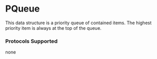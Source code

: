 # PQueue

This data structure is a priority queue of contained items. The highest priority item is always at the top of the queue. 

### Protocols Supported

none